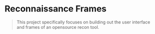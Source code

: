 # Reconnaissance Frames
> This project specifically focuses on building out the user interface and frames of an opensource recon tool.